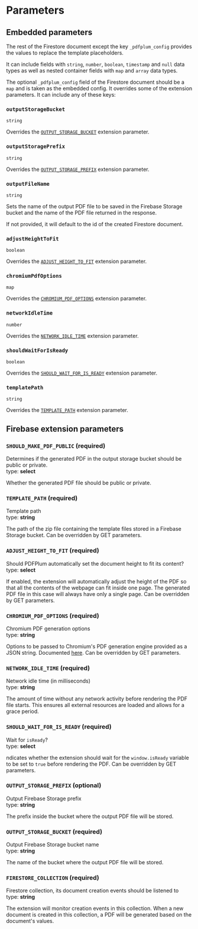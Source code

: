 # Parameters

## Embedded parameters

The rest of the Firestore document except the key `_pdfplum_config` provides the values to replace the template placeholders.

It can include fields with `string`, `number`, `boolean`, `timestamp` and `null` data types as well as nested container fields with `map` and `array` data types.

The optional `_pdfplum_config` field of the Firestore document should be a `map` and is taken as the embedded config. It overrides some of the extension parameters. It can include any of these keys:

### `outputStorageBucket`

`string`

Overrides the [`OUTPUT_STORAGE_BUCKET`](https://github.com/pdfplum/pdfplum/tree/main/firestore-pdf-generator/PARAMETERS.md#outputstoragebucket-required) extension parameter.

### `outputStoragePrefix`

`string`

Overrides the [`OUTPUT_STORAGE_PREFIX`](https://github.com/pdfplum/pdfplum/tree/main/firestore-pdf-generator/PARAMETERS.md#outputstorageprefix-optional) extension parameter.

### `outputFileName`

`string`

Sets the name of the output PDF file to be saved in the Firebase Storage bucket and the name of the PDF file returned in the response.

If not provided, it will default to the id of the created Firestore document.

### `adjustHeightToFit`

`boolean`

Overrides the [`ADJUST_HEIGHT_TO_FIT`](https://github.com/pdfplum/pdfplum/tree/main/firestore-pdf-generator/PARAMETERS.md#adjustheighttofit-required) extension parameter.

### `chromiumPdfOptions`

`map`

Overrides the [`CHROMIUM_PDF_OPTIONS`](https://github.com/pdfplum/pdfplum/tree/main/firestore-pdf-generator/PARAMETERS.md#chromiumpdfoptions-optional) extension parameter.

### `networkIdleTime`

`number`

Overrides the [`NETWORK_IDLE_TIME`](https://github.com/pdfplum/pdfplum/tree/main/firestore-pdf-generator/PARAMETERS.md#networkidletime-required) extension parameter.

### `shouldWaitForIsReady`

`boolean`

Overrides the [`SHOULD_WAIT_FOR_IS_READY`](https://github.com/pdfplum/pdfplum/tree/main/firestore-pdf-generator/PARAMETERS.md#shouldwaitforisready-required) extension parameter.

### `templatePath`

`string`

Overrides the [`TEMPLATE_PATH`](https://github.com/pdfplum/pdfplum/tree/main/firestore-pdf-generator/PARAMETERS.md#templatepath-required) extension parameter.

## Firebase extension parameters

### `SHOULD_MAKE_PDF_PUBLIC` (required)

Determines if the generated PDF in the output storage bucket should be public or private.<br/>
type: **select**

Whether the generated PDF file should be public or private.

### `TEMPLATE_PATH` (required)

Template path<br/>
type: **string**

The path of the zip file containing the template files stored in a Firebase Storage bucket. Can be overridden by GET parameters.

### `ADJUST_HEIGHT_TO_FIT` (required)

Should PDFPlum automatically set the document height to fit its content?<br/>
type: **select**

If enabled, the extension will automatically adjust the height of the PDF so that all the contents of the webpage can fit inside one page. The generated PDF file in this case will always have only a single page. Can be overridden by GET parameters.

### `CHROMIUM_PDF_OPTIONS` (required)

Chromium PDF generation options<br/>
type: **string**

Options to be passed to Chromium's PDF generation engine provided as a JSON string. Documented [here](https://www.puppeteersharp.com/api/PuppeteerSharp.PdfOptions.html). Can be overridden by GET parameters.

### `NETWORK_IDLE_TIME` (required)

Network idle time (in milliseconds)<br/>
type: **string**

The amount of time without any network activity before rendering the PDF file starts. This ensures all external resources are loaded and allows for a grace period.

### `SHOULD_WAIT_FOR_IS_READY` (required)

Wait for `isReady`?<br/>
type: **select**

ndicates whether the extension should wait for the `window.isReady` variable to be set to `true` before rendering the PDF. Can be overridden by GET parameters.

### `OUTPUT_STORAGE_PREFIX` (optional)

Output Firebase Storage prefix<br/>
type: **string**

The prefix inside the bucket where the output PDF file will be stored.

### `OUTPUT_STORAGE_BUCKET` (required)

Output Firebase Storage bucket name<br/>
type: **string**

The name of the bucket where the output PDF file will be stored.

### `FIRESTORE_COLLECTION` (required)

Firestore collection, its document creation events should be listened to<br/>
type: **string**

The extension will monitor creation events in this collection. When a new document is created in this collection, a PDF will be generated based on the document's values.
